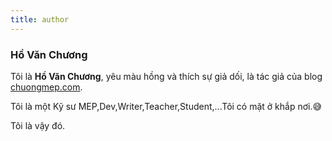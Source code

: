 ```yaml
---
title: author
---
```

### Hồ Văn Chương
Tôi là **Hồ Văn Chương**, yêu màu hồng và thích sự giả dối, là tác giả của blog [chuongmep.com](https://chuongmep.com/).

Tôi là một Kỹ sư MEP,Dev,Writer,Teacher,Student,...Tôi có mặt ở khắp nơi.😅

Tôi là vậy đó.

